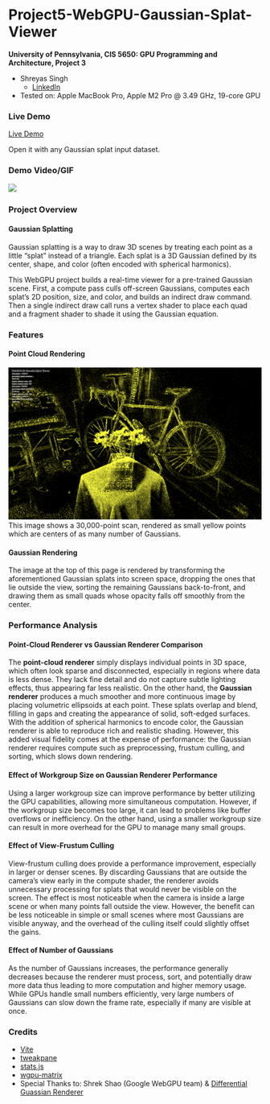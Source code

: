 # Project5-WebGPU-Gaussian-Splat-Viewer

**University of Pennsylvania, CIS 5650: GPU Programming and Architecture, Project 3**

* Shreyas Singh
    * [LinkedIn](https://linkedin.com/in/shreyassinghiitr)
* Tested on: Apple MacBook Pro, Apple M2 Pro @ 3.49 GHz, 19-core GPU


### Live Demo

[Live Demo](https://shreyas3156.github.io/Project5-WebGPU-Gaussian-Splat-Viewer/)

Open it with any Gaussian splat input dataset.


### Demo Video/GIF

[![](img/gaussian.gif)]()

### Project Overview

#### Gaussian Splatting

Gaussian splatting is a way to draw 3D scenes by treating each point as a little “splat” instead of a triangle. Each splat is a 3D Gaussian defined by its center, shape, and color (often encoded with spherical harmonics).

This WebGPU project builds a real-time viewer for a pre-trained Gaussian scene. First, a compute pass culls off-screen Gaussians, computes each splat’s 2D position, size, and color, and builds an indirect draw command. Then a single indirect draw call runs a vertex shader to place each quad and a fragment shader to shade it using the Gaussian equation.

### Features
#### Point Cloud Rendering
![](img/pointcloud.png)
This image shows a 30,000-point scan, rendered as small yellow points which are centers of as many number of Gaussians.

#### Gaussian Rendering
The image at the top of this page is rendered by transforming the aforementioned Gaussian splats into screen space, dropping the ones that lie outside the view, sorting the remaining Gaussians back-to-front, and drawing them as small quads whose opacity falls off smoothly from the center.

### Performance Analysis
#### Point-Cloud Renderer vs Gaussian Renderer Comparison
The **point-cloud renderer** simply displays individual points in 3D space, which often look sparse and disconnected, especially in regions where data is less dense. They lack fine detail and do not capture subtle lighting effects, thus appearing far less realistic. On the other hand, the **Gaussian renderer** produces a much smoother and more continuous image by placing volumetric ellipsoids at each point. These splats overlap and blend, filling in gaps and creating the appearance of solid, soft-edged surfaces. With the addition of spherical harmonics to encode color, the Gaussian renderer is able to reproduce rich and realistic shading. However, this added visual fidelity comes at the expense of performance: the Gaussian renderer requires compute such as preprocessing, frustum culling, and sorting, which slows down rendering.

#### Effect of Workgroup Size on Gaussian Renderer Performance 
Using a larger workgroup size can improve performance by better utilizing the GPU capabilities, allowing more simultaneous computation. However, if the workgroup size becomes too large, it can lead to problems like buffer overflows or inefficiency. On the other hand, using a smaller workgroup size can result in more overhead for the GPU to manage many small groups.

#### Effect of View-Frustum Culling 
View-frustum culling does provide a performance improvement, especially in larger or denser scenes. By discarding Gaussians that are outside the camera’s view early in the compute shader, the renderer avoids unnecessary processing for splats that would never be visible on the screen. The effect is most noticeable when the camera is inside a large scene or when many points fall outside the view. However, the benefit can be less noticeable in simple or small scenes where most Gaussians are visible anyway, and the overhead of the culling itself could slightly offset the gains.

#### Effect of Number of Gaussians
As the number of Gaussians increases, the performance generally decreases because the renderer must process, sort, and potentially draw more data thus leading to more computation and higher memory usage. While GPUs handle small numbers efficiently, very large numbers of Gaussians can slow down the frame rate, especially if many are visible at once.

### Credits

- [Vite](https://vitejs.dev/)
- [tweakpane](https://tweakpane.github.io/docs//v3/monitor-bindings/)
- [stats.js](https://github.com/mrdoob/stats.js)
- [wgpu-matrix](https://github.com/greggman/wgpu-matrix)
- Special Thanks to: Shrek Shao (Google WebGPU team) & [Differential Guassian Renderer](https://github.com/graphdeco-inria/diff-gaussian-rasterization)
